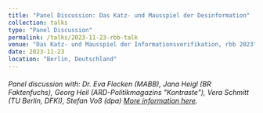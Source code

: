```yaml
---
title: "Panel Discussion: Das Katz- und Mausspiel der Desinformation"
collection: talks
type: "Panel Discussion"
permalink: /talks/2023-11-23-rbb-talk
venue: "Das Katz- und Mausspiel der Informationsverifikation, rbb 2023"
date: 2023-11-23
location: "Berlin, Deutschland"
---
```


###### Panel discussion with: Dr. Eva Flecken (MABB), Jana Heigl (BR Faktenfuchs), Georg Heil (ARD-Politikmagazins "Kontraste"), Vera Schmitt (TU Berlin, DFKI), Stefan Voß (dpa) [More information here](https://events.rbb-online.de/b/?p=newspolygraph&host=events.rbb-online.de).


